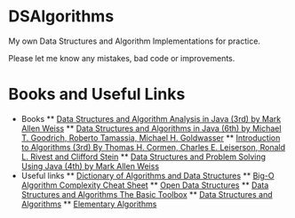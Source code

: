 # DSAlgorithms
My own Data Structures and Algorithm Implementations for practice.

Please let me know any mistakes, bad code or improvements.

# Books and Useful Links
* Books
** [Data Structures and Algorithm Analysis in Java (3rd) by Mark Allen Weiss](https://users.cis.fiu.edu/~weiss/#dsaajava3)
** [Data Structures and Algorithms in Java (6th) by Michael T. Goodrich, Roberto Tamassia, Michael H. Goldwasser](https://eu.wiley.com/WileyCDA/WileyTitle/productCd-EHEP002900.html)
** [Introduction to Algorithms (3rd) By Thomas H. Cormen, Charles E. Leiserson, Ronald L. Rivest and Clifford Stein](https://mitpress.mit.edu/books/introduction-algorithms)
** [Data Structures and Problem Solving Using Java (4th) by Mark Allen Weiss](https://users.cis.fiu.edu/~weiss/#dsj4)
* Useful links
** [Dictionary of Algorithms and Data Structures](https://xlinux.nist.gov/dads/)
** [Big-O Algorithm Complexity Cheat Sheet](https://bigocheatsheet.com/)
** [Open Data Structures](https://opendatastructures.org/)
** [Data Structures and Algorithms The Basic Toolbox](https://people.mpi-inf.mpg.de/~mehlhorn/Toolbox.html)
** [Data Structures and Algorithms](https://www.cs.auckland.ac.nz/~jmor159/PLDS210/)
** [Elementary Algorithms](https://sites.google.com/site/algoxy/home)